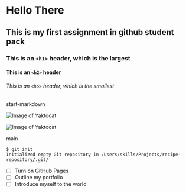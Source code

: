 # Hello There 
## This is my first assignment in github student pack
### This is an `<h1>` header, which is the largest
#### This is an `<h2>` header
###### This is an `<h6>` header, which is the smallest
 start-markdown

![Image of Yaktocat](https://octodex.github.com/images/yaktocat.png)


![Image of Yaktocat](https://octodex.github.com/images/yaktocat.png)
 
 main
```
$ git init
Initialized empty Git repository in /Users/skills/Projects/recipe-repository/.git/
```

- [ ] Turn on GitHub Pages
- [ ] Outline my portfolio
- [ ] Introduce myself to the world
